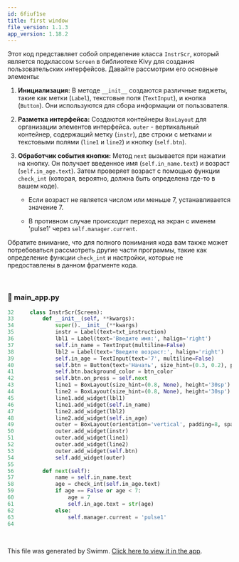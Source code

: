 ```yaml
---
id: 6fiuf1se
title: first window
file_version: 1.1.3
app_version: 1.18.2
---
```


Этот код представляет собой определение класса `InstrScr`, который является подклассом `Screen` в библиотеке Kivy для создания пользовательских интерфейсов. Давайте рассмотрим его основные элементы:

1.  **Инициализация:** В методе `__init__` создаются различные виджеты, такие как метки (`Label`), текстовые поля (`TextInput`), и кнопка (`Button`). Они используются для сбора информации от пользователя.

2.  **Разметка интерфейса:** Создаются контейнеры `BoxLayout` для организации элементов интерфейса. `outer` - вертикальный контейнер, содержащий метку (`instr`), две строки с метками и текстовыми полями (`line1` и `line2`) и кнопку (`self.btn`).

3.  **Обработчик события кнопки:** Метод `next` вызывается при нажатии на кнопку. Он получает введенное имя (`self.in_name.text`) и возраст (`self.in_age.text`). Затем проверяет возраст с помощью функции `check_int` (которая, вероятно, должна быть определена где-то в вашем коде).

    *   Если возраст не является числом или меньше 7, устанавливается значение 7.

    *   В противном случае происходит переход на экран с именем 'pulse1' через `self.manager.current`.

Обратите внимание, что для полного понимания кода вам также может потребоваться рассмотреть другие части программы, такие как определение функции `check_int` и настройки, которые не предоставлены в данном фрагменте кода.

<br/>


<!-- NOTE-swimm-snippet: the lines below link your snippet to Swimm -->
### 📄 main_app.py
```python
32     class InstrScr(Screen):
33         def __init__(self, **kwargs):
34             super().__init__(**kwargs)
35             instr = Label(text=txt_instruction)
36             lbl1 = Label(text='Введите имя:', halign='right')
37             self.in_name = TextInput(multiline=False)
38             lbl2 = Label(text='Введите возраст:', halign='right')
39             self.in_age = TextInput(text='7', multiline=False)
40             self.btn = Button(text='Начать', size_hint=(0.3, 0.2), pos_hint={'center_x': 0.5})
41             self.btn.background_color = btn_color
42             self.btn.on_press = self.next
43             line1 = BoxLayout(size_hint=(0.8, None), height='30sp')
44             line2 = BoxLayout(size_hint=(0.8, None), height='30sp')
45             line1.add_widget(lbl1)
46             line1.add_widget(self.in_name)
47             line2.add_widget(lbl2)
48             line2.add_widget(self.in_age)
49             outer = BoxLayout(orientation='vertical', padding=8, spacing=8)
50             outer.add_widget(instr)
51             outer.add_widget(line1)
52             outer.add_widget(line2)
53             outer.add_widget(self.btn)
54             self.add_widget(outer)
55     
56         def next(self):
57             name = self.in_name.text
58             age = check_int(self.in_age.text)
59             if age == False or age < 7:
60                 age = 7
61                 self.in_age.text = str(age)
62             else:
63                 self.manager.current = 'pulse1'
64     
```

<br/>

This file was generated by Swimm. [Click here to view it in the app](https://app.swimm.io/repos/Z2l0aHViJTNBJTNBQXBwX0tpdnlfcnVmZiUzQSUzQUl2YW5nbzEyOA==/docs/6fiuf1se).
